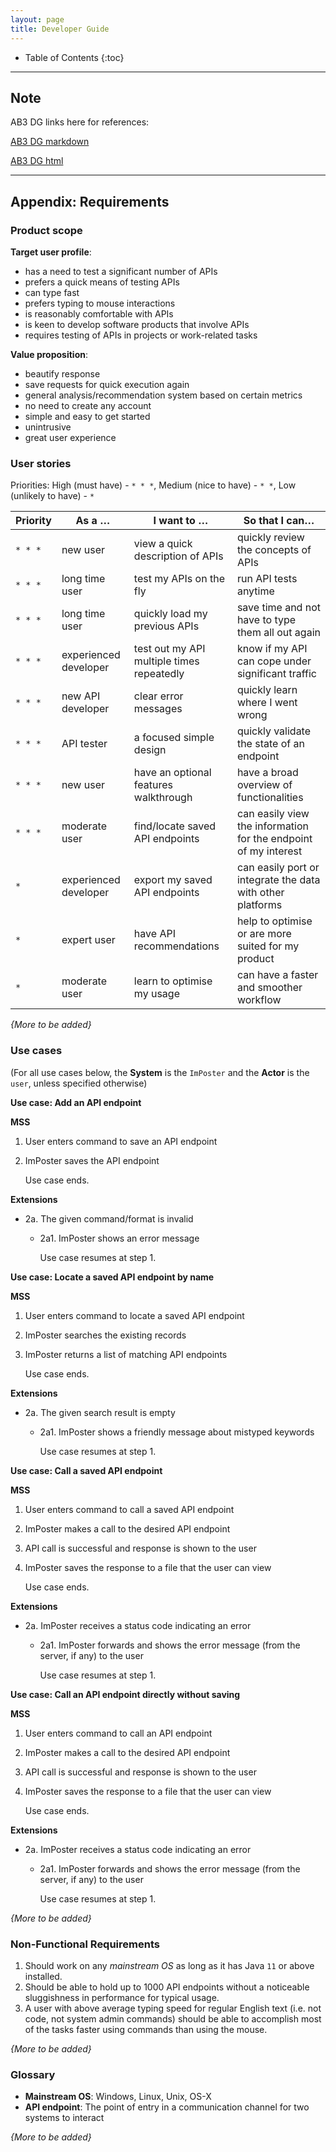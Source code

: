 ```yaml
---
layout: page
title: Developer Guide
---
```

* Table of Contents
{:toc}

--------------------------------------------------------------------------------------------------------------------
## Note
AB3 DG links here for references:

[AB3 DG markdown](https://github.com/se-edu/addressbook-level3/blob/master/docs/DeveloperGuide.md)

[AB3 DG html](https://se-education.org/addressbook-level3/DeveloperGuide.html)

--------------------------------------------------------------------------------------------------------------------

## **Appendix: Requirements**

### Product scope

**Target user profile**:

* has a need to test a significant number of APIs
* prefers a quick means of testing APIs
* can type fast
* prefers typing to mouse interactions
* is reasonably comfortable with APIs
* is keen to develop software products that involve APIs
* requires testing of APIs in projects or work-related tasks

**Value proposition**:

* beautify response
* save requests for quick execution again
* general analysis/recommendation system based on certain metrics
* no need to create any account
* simple and easy to get started
* unintrusive
* great user experience

### User stories

Priorities: High (must have) - `* * *`, Medium (nice to have) - `* *`, Low (unlikely to have) - `*`

| Priority | As a …​                                    | I want to …​                     | So that I can…​                         |
| -------- | ------------------------------------------ | ------------------------------ | --------------------------------------------------|
| `* * *`  | new user                                   | view a quick description of APIs| quickly review the concepts of APIs              |
| `* * *`  | long time user                             | test my APIs on the fly               | run API tests anytime                      |
| `* * *`  | long time user                             | quickly load my previous APIs |  save time and not have to type them all out again |
| `* * *`  | experienced developer                      | test out my API multiple times repeatedly |  know if my API can cope under significant traffic |
| `* * *`  | new API developer                          | clear error messages                | quickly learn where I went wrong             |
| `* * *`  | API tester                                 | a focused simple design          | quickly validate the state of an endpoint       |
| `* * *`  | new user                                   | have an optional features walkthrough   | have a broad overview of functionalities |
| `* * *`      | moderate user                            | find/locate saved API endpoints | can easily view the information for the endpoint of my interest      |
| `*`      | experienced developer                      | export my saved API endpoints | can easily port or integrate the data with other platforms     |
| `*`      | expert user                                | have API recommendations | help to optimise or are more suited for my product      |
| `*`      | moderate user                              | learn to optimise my usage | can have a faster and smoother workflow      |


*{More to be added}*

### Use cases

(For all use cases below, the **System** is the `ImPoster` and the **Actor** is the `user`, unless specified otherwise)

**Use case: Add an API endpoint**

**MSS**

1.  User enters command to save an API endpoint
2.  ImPoster saves the API endpoint

    Use case ends.

**Extensions**

* 2a. The given command/format is invalid

    * 2a1. ImPoster shows an error message

      Use case resumes at step 1.

**Use case: Locate a saved API endpoint by name**

**MSS**

1.  User enters command to locate a saved API endpoint
2.  ImPoster searches the existing records
3.  ImPoster returns a list of matching API endpoints

    Use case ends.

**Extensions**

* 2a. The given search result is empty

    * 2a1. ImPoster shows a friendly message about mistyped keywords

      Use case resumes at step 1.

**Use case: Call a saved API endpoint**

**MSS**

1.  User enters command to call a saved API endpoint
2.  ImPoster makes a call to the desired API endpoint
3.  API call is successful and response is shown to the user
4.  ImPoster saves the response to a file that the user can view

    Use case ends.

**Extensions**

* 2a. ImPoster receives a status code indicating an error

    * 2a1. ImPoster forwards and shows the error message (from the server, if any) to the user

      Use case resumes at step 1.

**Use case: Call an API endpoint directly without saving**

**MSS**

1.  User enters command to call an API endpoint
2.  ImPoster makes a call to the desired API endpoint
3.  API call is successful and response is shown to the user
4.  ImPoster saves the response to a file that the user can view

    Use case ends.

**Extensions**

* 2a. ImPoster receives a status code indicating an error

    * 2a1. ImPoster forwards and shows the error message (from the server, if any) to the user

      Use case resumes at step 1.

*{More to be added}*

### Non-Functional Requirements

1.  Should work on any _mainstream OS_ as long as it has Java `11` or above installed.
2.  Should be able to hold up to 1000 API endpoints without a noticeable sluggishness in performance for typical usage.
3.  A user with above average typing speed for regular English text (i.e. not code, not system admin commands) should be able to accomplish most of the tasks faster using commands than using the mouse.

*{More to be added}*

### Glossary

* **Mainstream OS**: Windows, Linux, Unix, OS-X
* **API endpoint**: The point of entry in a communication channel for two systems to interact

*{More to be added}*
